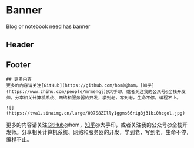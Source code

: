 # Banner

Blog or notebook need has banner

## Header

## Footer

```text
## 更多内容
更多的内容请关注[GitHub](https://github.com/hom)@hom，[知乎](https://www.zhihu.com/people/mrmengj)@大手印，或者关注我的公众号@全栈开发师。分享相关计算机系统、网络和服务器的开发，学到老，写到老，生命不停，编程不止。

![](https://tva1.sinaimg.cn/large/007S8ZIlly1ggms66rig8j31bi0hcgol.jpg)
```

更多的内容请关注[GitHub](https://github.com/hom)@hom，[知乎](https://www.zhihu.com/people/mrmengj)@大手印，或者关注我的公众号@全栈开发师。分享相关计算机系统、网络和服务器的开发，学到老，写到老，生命不停，编程不止。
